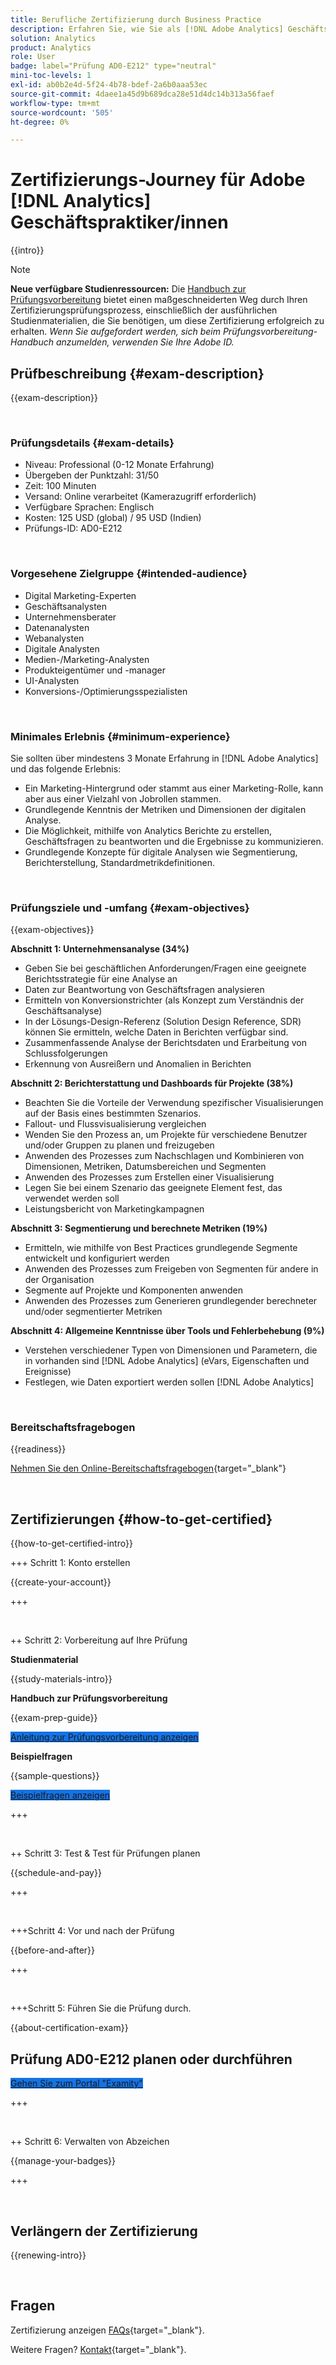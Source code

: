 ```yaml
---
title: Berufliche Zertifizierung durch Business Practice
description: Erfahren Sie, wie Sie als [!DNL Adobe Analytics] Geschäftspraktiker.
solution: Analytics
product: Analytics
role: User
badge: label="Prüfung AD0-E212" type="neutral"
mini-toc-levels: 1
exl-id: ab0b2e4d-5f24-4b78-bdef-2a6b0aaa53ec
source-git-commit: 4daee1a45d9b689dca28e51d4dc14b313a56faef
workflow-type: tm+mt
source-wordcount: '505'
ht-degree: 0%

---
```


# Zertifizierungs-Journey für Adobe [!DNL Analytics] Geschäftspraktiker/innen

{{intro}}

>[!NOTE]
>
>**Neue verfügbare Studienressourcen:** Die [Handbuch zur Prüfungsvorbereitung](https://app.rockinfo.com/courses/playScorm/391) bietet einen maßgeschneiderten Weg durch Ihren Zertifizierungsprüfungsprozess, einschließlich der ausführlichen Studienmaterialien, die Sie benötigen, um diese Zertifizierung erfolgreich zu erhalten. _Wenn Sie aufgefordert werden, sich beim Prüfungsvorbereitung-Handbuch anzumelden, verwenden Sie Ihre Adobe ID._

## Prüfbeschreibung {#exam-description}

{{exam-description}}

<br>

### Prüfungsdetails {#exam-details}

* Niveau: Professional (0-12 Monate Erfahrung)
* Übergeben der Punktzahl: 31/50
* Zeit: 100 Minuten
* Versand: Online verarbeitet (Kamerazugriff erforderlich)
* Verfügbare Sprachen: Englisch
* Kosten: 125 USD (global) / 95 USD (Indien)
* Prüfungs-ID: AD0-E212

<br>

### Vorgesehene Zielgruppe {#intended-audience}

* Digital Marketing-Experten
* Geschäftsanalysten
* Unternehmensberater
* Datenanalysten
* Webanalysten
* Digitale Analysten
* Medien-/Marketing-Analysten
* Produkteigentümer und -manager
* UI-Analysten
* Konversions-/Optimierungsspezialisten

<br>

### Minimales Erlebnis {#minimum-experience}

Sie sollten über mindestens 3 Monate Erfahrung in [!DNL Adobe Analytics] und das folgende Erlebnis:

* Ein Marketing-Hintergrund oder stammt aus einer Marketing-Rolle, kann aber aus einer Vielzahl von Jobrollen stammen.
* Grundlegende Kenntnis der Metriken und Dimensionen der digitalen Analyse.
* Die Möglichkeit, mithilfe von Analytics Berichte zu erstellen, Geschäftsfragen zu beantworten und die Ergebnisse zu kommunizieren.
* Grundlegende Konzepte für digitale Analysen wie Segmentierung, Berichterstellung, Standardmetrikdefinitionen.

<br>

### Prüfungsziele und -umfang {#exam-objectives}

{{exam-objectives}}

**Abschnitt 1: Unternehmensanalyse (34%)**

* Geben Sie bei geschäftlichen Anforderungen/Fragen eine geeignete Berichtsstrategie für eine Analyse an
* Daten zur Beantwortung von Geschäftsfragen analysieren
* Ermitteln von Konversionstrichter (als Konzept zum Verständnis der Geschäftsanalyse)
* In der Lösungs-Design-Referenz (Solution Design Reference, SDR) können Sie ermitteln, welche Daten in Berichten verfügbar sind.
* Zusammenfassende Analyse der Berichtsdaten und Erarbeitung von Schlussfolgerungen
* Erkennung von Ausreißern und Anomalien in Berichten

**Abschnitt 2: Berichterstattung und Dashboards für Projekte (38%)**

* Beachten Sie die Vorteile der Verwendung spezifischer Visualisierungen auf der Basis eines bestimmten Szenarios.
* Fallout- und Flussvisualisierung vergleichen
* Wenden Sie den Prozess an, um Projekte für verschiedene Benutzer und/oder Gruppen zu planen und freizugeben
* Anwenden des Prozesses zum Nachschlagen und Kombinieren von Dimensionen, Metriken, Datumsbereichen und Segmenten
* Anwenden des Prozesses zum Erstellen einer Visualisierung
* Legen Sie bei einem Szenario das geeignete Element fest, das verwendet werden soll
* Leistungsbericht von Marketingkampagnen

**Abschnitt 3: Segmentierung und berechnete Metriken (19%)**

* Ermitteln, wie mithilfe von Best Practices grundlegende Segmente entwickelt und konfiguriert werden
* Anwenden des Prozesses zum Freigeben von Segmenten für andere in der Organisation
* Segmente auf Projekte und Komponenten anwenden
* Anwenden des Prozesses zum Generieren grundlegender berechneter und/oder segmentierter Metriken

**Abschnitt 4: Allgemeine Kenntnisse über Tools und Fehlerbehebung (9%)**

* Verstehen verschiedener Typen von Dimensionen und Parametern, die in vorhanden sind [!DNL Adobe Analytics] (eVars, Eigenschaften und Ereignisse)
* Festlegen, wie Daten exportiert werden sollen [!DNL Adobe Analytics]

<br>

### Bereitschaftsfragebogen

{{readiness}}

[Nehmen Sie den Online-Bereitschaftsfragebogen](https://scorpion.caveon.com/launchpad/ad-q-e129-readiness-questionnaire-for-adobe-aem-assets-developer-professional-exam-copy-w9tako/ad-q-e212-readiness-questionnaire-for-adobe-analytics-business-practitioner-professional-exam){target="_blank"}

<br>

## Zertifizierungen {#how-to-get-certified}

{{how-to-get-certified-intro}}

+++ Schritt 1: Konto erstellen

{{create-your-account}}

+++

<br>

++ Schritt 2: Vorbereitung auf Ihre Prüfung

**Studienmaterial**

{{study-materials-intro}}

**Handbuch zur Prüfungsvorbereitung**

{{exam-prep-guide}}

<a href="https://app.rockinfo.com/courses/playScorm/391" target="_blank" class="spectrum-Button spectrum-Button--fill spectrum-Button--accent spectrum-Button--sizeM is-margin-bottom-big-big at-element-click-tracking" style="background-color:#1473E6">

<span class="spectrum-Button-label has-no-wrap">
   Anleitung zur Prüfungsvorbereitung anzeigen
</span>
</a>

**Beispielfragen**

{{sample-questions}}

<a href="https://scorpion.caveon.com/launchpad/ad0-e212-adobe-analytics-business-practitioner-professional-copy-th4xdu" target="_blank" class="spectrum-Button spectrum-Button--fill spectrum-Button--accent spectrum-Button--sizeM is-margin-bottom-big-big at-element-click-tracking" style="background-color:#1473E6">

<span class="spectrum-Button-label has-no-wrap">
   Beispielfragen anzeigen
</span>
</a>

+++

<br>

++ Schritt 3: Test &amp; Test für Prüfungen planen

{{schedule-and-pay}}

+++

<br>

+++Schritt 4: Vor und nach der Prüfung

{{before-and-after}}

+++

<br>

+++Schritt 5: Führen Sie die Prüfung durch.

{{about-certification-exam}}

## Prüfung AD0-E212 planen oder durchführen

<a href="https://www.certmetrics.com/adobe/candidate/examity_sso.aspx?eid=AD0-E212" target="_blank" class="spectrum-Button spectrum-Button--fill spectrum-Button--accent spectrum-Button--sizeM is-margin-bottom-big-big at-element-click-tracking" style="background-color:#1473E6">

<span class="spectrum-Button-label has-no-wrap">
   Gehen Sie zum Portal "Examity"
</span>
</a>

+++

<br>

++ Schritt 6: Verwalten von Abzeichen

{{manage-your-badges}}

+++

<br>

## Verlängern der Zertifizierung

{{renewing-intro}}

<br>

## Fragen

Zertifizierung anzeigen [FAQs](https://experienceleague.adobe.com/docs/certification/certification/faq.html){target="_blank"}.

Weitere Fragen? [Kontakt](mailto:certif@adobe.com){target="_blank"}.
